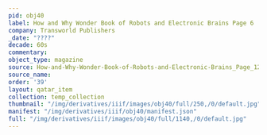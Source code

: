 ```yaml
---
pid: obj40
label: How and Why Wonder Book of Robots and Electronic Brains Page 6
company: Transworld Publishers
_date: "????"
decade: 60s
commentary:
object_type: magazine
source: How-and-Why-Wonder-Book-of-Robots-and-Electronic-Brains_Page_12
source_name:
order: '39'
layout: qatar_item
collection: temp_collection
thumbnail: "/img/derivatives/iiif/images/obj40/full/250,/0/default.jpg"
manifest: "/img/derivatives/iiif/obj40/manifest.json"
full: "/img/derivatives/iiif/images/obj40/full/1140,/0/default.jpg"
---
```

